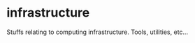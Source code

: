 infrastructure
==============

Stuffs relating to computing infrastructure. Tools, utilities, etc...